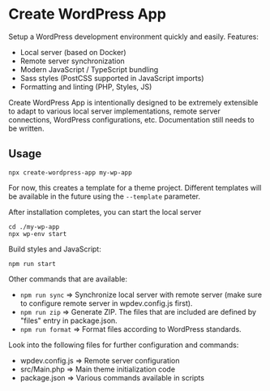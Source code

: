 # Create WordPress App

Setup a WordPress development environment quickly and easily. Features:

- Local server (based on Docker)
- Remote server synchronization
- Modern JavaScript / TypeScript bundling
- Sass styles (PostCSS supported in JavaScript imports)
- Formatting and linting (PHP, Styles, JS)

Create WordPress App is intentionally designed to be extremely extensible to adapt to various local server implementations, remote server connections, WordPress configurations, etc. Documentation still needs to be written.

## Usage

```
npx create-wordpress-app my-wp-app
```

For now, this creates a template for a theme project. Different templates will be available in the future using the `--template` parameter.

After installation completes, you can start the local server

```
cd ./my-wp-app
npx wp-env start
```

Build styles and JavaScript:

```
npm run start
```

Other commands that are available:

- `npm run sync` => Synchronize local server with remote server (make sure to configure remote server in wpdev.config.js first).
- `npm run zip` => Generate ZIP. The files that are included are defined by "files" entry in package.json.
- `npm run format` => Format files according to WordPress standards.

Look into the following files for further configuration and commands:

- wpdev.config.js => Remote server configuration
- src/Main.php => Main theme initialization code
- package.json => Various commands available in scripts
